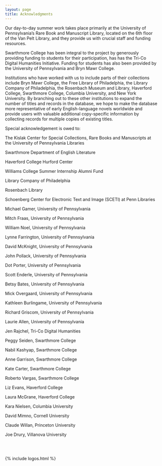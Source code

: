 ```yaml
---
layout: page
title: Acknowledgments
---
```


Our day-to-day summer work takes place primarily at the University of Pennsylvania’s Rare Book and Manuscript Library, located on the 6th floor of the Van Pelt Library, and they provide us with crucial staff and funding resources.

Swarthmore College has been integral to the project by generously providing funding to students for their participation, has has the Tri-Co Digital Humanities Initiative. Funding for students has also been provided by the University of Pennsylvania and Bryn Mawr College.

Institutions who have worked with us to include parts of their collections include Bryn Mawr College, the Free Library of Philadelphia, the Library Company of Philadelphia, the Rosenbach Museum and Library, Haverford College, Swarthmore College, Columbia University, and New York University. By branching out to these other institutions to expand the number of titles and records in the database, we hope to make the database more representative of early English-language novels worldwide and provide users with valuable additional copy-specific information by collecting records for multiple copies of existing titles.

Special acknowledgement is owed to:

The Kislak Center for Special Collections, Rare Books and Manuscripts at the University of Pennsylvania Libraries

Swarthmore Department of English Literature

Haverford College Hurford Center

Williams College Summer Internship Alumni Fund

Library Company of Philadelphia

Rosenbach Library

Schoenberg Center for Electronic Text and Image (SCETI) at Penn Libraries

Michael Gamer, University of Pennsylvania

Mitch Fraas, University of Pennsylvania

William Noel, University of Pennsylvania

Lynne Farrington, University of Pennsylvania

David McKnight, University of Pennsylvania

John Pollack, University of Pennsylvania

Dot Porter, University of Pennsylvania

Scott Enderle, University of Pennsylvania

Betsy Bates, University of Pennsylvania

Mick Overgaard, University of Pennsylvania

Kathleen Burlingame, University of Pennsylvania

Richard Griscom, University of Pennsylvania

Laurie Allen, University of Pennsylvania

Jen Rajchel, Tri-Co Digital Humanities

Peggy Seiden, Swarthmore College

Nabil Kashyap, Swarthmore College

Anne Garrison, Swarthmore College

Kate Carter, Swarthmore College

Roberto Vargas, Swarthmore College

Liz Evans, Haverford College

Laura McGrane, Haverford College

Kara Nielsen, Columbia University

David Mimno, Cornell University

Claude Willan, Princeton University

Joe Drury, Villanova University


<br><br>

{% include logos.html %}
